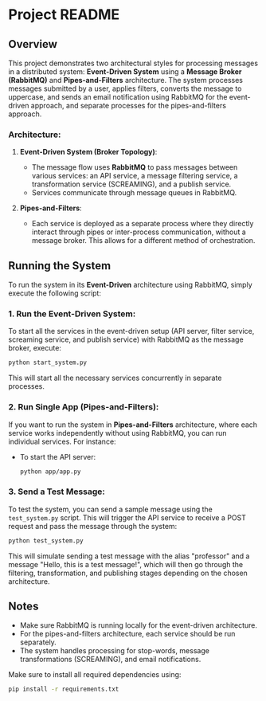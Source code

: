 
# Project README

## Overview

This project demonstrates two architectural styles for processing messages in a distributed system: **Event-Driven System** using a **Message Broker (RabbitMQ)** and **Pipes-and-Filters** architecture. The system processes messages submitted by a user, applies filters, converts the message to uppercase, and sends an email notification using RabbitMQ for the event-driven approach, and separate processes for the pipes-and-filters approach.

### Architecture:
1. **Event-Driven System (Broker Topology)**:
   - The message flow uses **RabbitMQ** to pass messages between various services: an API service, a message filtering service, a transformation service (SCREAMING), and a publish service.
   - Services communicate through message queues in RabbitMQ.
   
2. **Pipes-and-Filters**:
   - Each service is deployed as a separate process where they directly interact through pipes or inter-process communication, without a message broker. This allows for a different method of orchestration.

## Running the System

To run the system in its **Event-Driven** architecture using RabbitMQ, simply execute the following script:

### 1. **Run the Event-Driven System**:

To start all the services in the event-driven setup (API server, filter service, screaming service, and publish service) with RabbitMQ as the message broker, execute:

```bash
python start_system.py
```

This will start all the necessary services concurrently in separate processes.

### 2. **Run Single App (Pipes-and-Filters)**:

If you want to run the system in **Pipes-and-Filters** architecture, where each service works independently without using RabbitMQ, you can run individual services. For instance:

- To start the API server:
  ```bash
  python app/app.py
  ```

### 3. **Send a Test Message**:

To test the system, you can send a sample message using the `test_system.py` script. This will trigger the API service to receive a POST request and pass the message through the system:

```bash
python test_system.py
```

This will simulate sending a test message with the alias "professor" and a message "Hello, this is a test message!", which will then go through the filtering, transformation, and publishing stages depending on the chosen architecture.

## Notes
- Make sure RabbitMQ is running locally for the event-driven architecture.
- For the pipes-and-filters architecture, each service should be run separately.
- The system handles processing for stop-words, message transformations (SCREAMING), and email notifications.

Make sure to install all required dependencies using:

```bash
pip install -r requirements.txt
```
